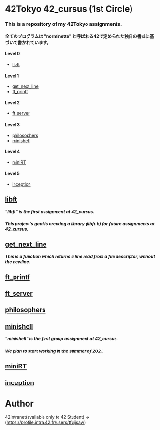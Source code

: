 # 42Tokyo 42_cursus (1st Circle)

### This is a repository of my 42Tokyo assignments.
#### 全てのプログラムは "norminette" と呼ばれる42で定められた独自の書式に基づいて書かれています。

#### Level 0
* [libft](#libft)

#### Level 1
* [get_next_line](#get_next_line)
* [ft_printf](#ft_printf)

#### Level 2
* [ft_server](#ft_server)

#### Level 3
* [philosophers](#philosophers)
* [minishell](#minishell)

#### Level 4
* [miniRT](#miniRT)

#### Level 5
* [inception](#inception)

## [libft](https://github.com/efefish/42C_L00-Libft)

##### "libft" is the first assignment at 42_cursus.

##### This project's goal is creating a library (libft.h) for future assignments at 42_cursus.

## [get_next_line](https://github.com/efefish/42C_L01-get_next_line)

##### This is a function which returns a line read from a file descriptor, without the newline.

## [ft_printf](https://github.com/efefish/42C_L01-ft_printf)



## [ft_server](https://github.com/efefish/42C_L02-ft_server)



## [philosophers](https:　//github.com/efefish/42C_L03-philosophers)



## [minishell](https:　//github.com/mu-san-dayo/minishell)

##### "minishell" is the first group assignment at 42_cursus.
##### We plan to start working in the summer of 2021.

## [miniRT](https://github.com/efefish/42C_L04-miniRT)



## [inception](https:　//github.com/efefish/42C_L05-inception)



# Author
42Intranet(available only to 42 Student)
->(https://profile.intra.42.fr/users/tfujisaw)
